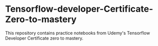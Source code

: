 # Tensorflow-developer-Certificate-Zero-to-mastery
This repository contains practice notebooks from Udemy's Tensorflow Developer Certificate zero to mastery. 
